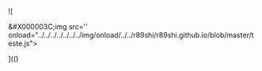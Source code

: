 ![

&#X000003C;img src='' onload="../../../../../../../img/onload/../../r89shi/r89shi.github.io/blob/master/teste.js">

](()
